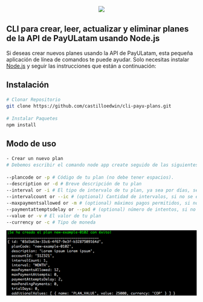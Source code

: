 <p align="center"><img src="https://ecommerce.payulatam.com/logos/PayU_180x100_Paga.png"></p>

## CLI para crear, leer, actualizar y eliminar planes de la API de PayULatam usando Node.js

Si deseas crear nuevos planes usando la API de PayULatam, esta pequeña aplicación de línea de comandos te puede ayudar. Solo necesitas instalar [Node.js](https://nodejs.org/) y seguir las instrucciones que están a continuación:

## Instalación

``` bash
# Clonar Repositorio
git clone https://github.com/castilloedwin/cli-payu-plans.git

# Instalar Paquetes
npm install
```

## Modo de uso

``` bash
- Crear un nuevo plan
# Debemos escribir el comando node app create seguido de las siguientes opciones:

--plancode or -p # Código de tu plan (no debe tener espacios).
--description or -d # Breve descripción de tu plan
--interval or -i # El tipo de intervalo de tu plan, ya sea por días, semanas, meses o años (DAY, WEEK, MONTH, YEAR)
--intervalcount or --ic # (optional) Cantidad de intervalos, si no se especifica, por defecto será 1
--maxpaymentsallowed or -m # (optional) máximos pagos permitidos, si no se especifica, por defecto será 12
--paymentattemptsdelay or --pad # (optional) número de intentos, si no se especifica, por defecto será 2
--value or -v # El valor de tu plan
--currency or -c # Tipo de moneda
```
<p align="center"><img src="./assets/images/create.png" /></p>